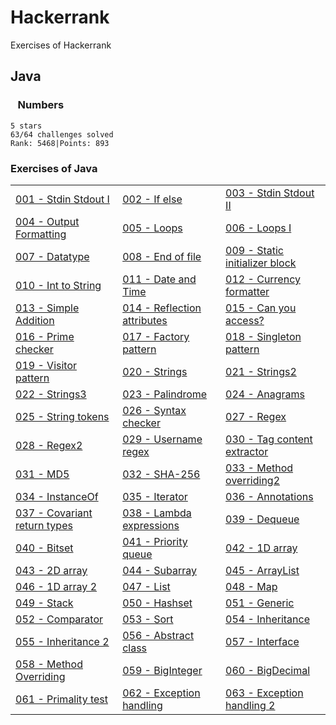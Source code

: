 # Hackerrank

Exercises of Hackerrank

## Java

### &nbsp;&nbsp;&nbsp;Numbers

    5 stars
    63/64 challenges solved
    Rank: 5468|Points: 893

### Exercises of Java

<table>
<tr>
<td><a href = "https://github.com/aorizzuto/Hackerrank/blob/main/Exercises/A001_Stdin_Stdout.java" target="_blank">001 - Stdin Stdout I</a></td>
<td><a href = "https://github.com/aorizzuto/Hackerrank/blob/main/Exercises/A002_If_Else.java">002 - If else</a></td>
<td><a href = "https://github.com/aorizzuto/Hackerrank/blob/main/Exercises/A003_Stdin_Stdout2.java">003 - Stdin Stdout II</a></td>
</tr>
<tr>
<td><a href = "https://github.com/aorizzuto/Hackerrank/blob/main/Exercises/A004_Java_Output_Formatting.java">004 - Output Formatting</a></td>
<td><a href = "https://github.com/aorizzuto/Hackerrank/blob/main/Exercises/A005_Loops.java">005 - Loops</a></td>
<td><a href = "https://github.com/aorizzuto/Hackerrank/blob/main/Exercises/A006_Loops2.java">006 - Loops I</a></td>
</tr>
<tr>
<td><a href = "https://github.com/aorizzuto/Hackerrank/blob/main/Exercises/A007_Datatypes.java">007 - Datatype</a></td>
<td><a href = "https://github.com/aorizzuto/Hackerrank/blob/main/Exercises/A008_EndOfFile.java">008 - End of file</a></td>
<td><a href = "https://github.com/aorizzuto/Hackerrank/blob/main/Exercises/A009_StaticInitializerBlock.java">009 - Static initializer block</a></td>
</tr>
<tr>
<td><a href = "https://github.com/aorizzuto/Hackerrank/blob/main/Exercises/A010_Int_to_String.java">010 - Int to String</a></td>
<td><a href = "https://github.com/aorizzuto/Hackerrank/blob/main/Exercises/A011_Date_and_Time.java">011 - Date and Time</a></td>
<td><a href = "https://github.com/aorizzuto/Hackerrank/blob/main/Exercises/A012_Currency_Formatter.java">012 - Currency formatter</a></td>
</tr>
<tr>
<td><a href = "https://github.com/aorizzuto/Hackerrank/blob/main/Exercises/A013_Simple_Addition.java">013 - Simple Addition</a></td>
<td><a href = "https://github.com/aorizzuto/Hackerrank/blob/main/Exercises/A014_Reflection_Attributes.java">014 - Reflection attributes</a></td>
<td><a href = "https://github.com/aorizzuto/Hackerrank/blob/main/Exercises/A015_Can_You_Access.java">015 - Can you access?</a></td>
</tr>
<tr>
<td><a href = "https://github.com/aorizzuto/Hackerrank/blob/main/Exercises/A016_Prime_Checker.java">016 - Prime checker</a></td>
<td><a href = "https://github.com/aorizzuto/Hackerrank/blob/main/Exercises/A017_Factory_Pattern.java">017 - Factory pattern</a></td>
<td><a href = "https://github.com/aorizzuto/Hackerrank/blob/main/Exercises/A018_Singleton_Pattern.java">018 - Singleton pattern</a></td>
</tr>
<tr>
<td><a href = "https://github.com/aorizzuto/Hackerrank/blob/main/Exercises/A019_Visitor_Pattern.java">019 - Visitor pattern</a></td>
<td><a href = "https://github.com/aorizzuto/Hackerrank/blob/main/Exercises/A020_Strings.java">020 - Strings</a></td>
<td><a href = "https://github.com/aorizzuto/Hackerrank/blob/main/Exercises/A021_Strings2.java">021 - Strings2</a></td>
</tr>
<tr>
<td><a href = "https://github.com/aorizzuto/Hackerrank/blob/main/Exercises/A022_Strings3.java">022 - Strings3</a></td>
<td><a href = "https://github.com/aorizzuto/Hackerrank/blob/main/Exercises/A023_Palindrome.java">023 - Palindrome</a></td>
<td><a href = "https://github.com/aorizzuto/Hackerrank/blob/main/Exercises/A024_Anagrams.java">024 - Anagrams</a></td>
</tr>
<tr>
<td><a href = "https://github.com/aorizzuto/Hackerrank/blob/main/Exercises/A025_String_Tokens.java">025 - String tokens</a></td>
<td><a href = "https://github.com/aorizzuto/Hackerrank/blob/main/Exercises/A026_Syntax_Checker.java">026 - Syntax checker</a></td>
<td><a href = "https://github.com/aorizzuto/Hackerrank/blob/main/Exercises/A027_Regex.java">027 - Regex</a></td>
</tr>
<tr>
<td><a href = "https://github.com/aorizzuto/Hackerrank/blob/main/Exercises/A028_Regex2_Duplicate_Words.java">028 - Regex2</a></td>
<td><a href = "https://github.com/aorizzuto/Hackerrank/blob/main/Exercises/A029_Username_Regular_Expression.java">029 - Username regex</a></td>
<td><a href = "https://github.com/aorizzuto/Hackerrank/blob/main/Exercises/A030_Tag_Content_Extractor.java">030 - Tag content extractor</a></td>
</tr>
<tr>
<td><a href = "https://github.com/aorizzuto/Hackerrank/blob/main/Exercises/A031_Java_MD5.java">031 - MD5</a></td>
<td><a href = "https://github.com/aorizzuto/Hackerrank/blob/main/Exercises/A032_SHA_256.java">032 - SHA-256</a></td>
<td><a href = "https://github.com/aorizzuto/Hackerrank/blob/main/Exercises/A033_Method_Overriding2.java">033 - Method overriding2</a></td>
</tr>
<tr>
<td><a href = "https://github.com/aorizzuto/Hackerrank/blob/main/Exercises/A034_InstanceOf.java">034 - InstanceOf</a></td>
<td><a href = "https://github.com/aorizzuto/Hackerrank/blob/main/Exercises/A035_Iterator.java">035 - Iterator</a></td>
<td><a href = "https://github.com/aorizzuto/Hackerrank/blob/main/Exercises/A036_Annotations.java">036 - Annotations</a></td>
</tr>
<tr>
<td><a href = "https://github.com/aorizzuto/Hackerrank/blob/main/Exercises/A037_Covariant_Return_Types.java">037 - Covariant return types</a></td>
<td><a href = "https://github.com/aorizzuto/Hackerrank/blob/main/Exercises/A038_Lambda_Expressions.java">038 - Lambda expressions</a></td>
<td><a href = "https://github.com/aorizzuto/Hackerrank/blob/main/Exercises/A039_Dequeue.java">039 - Dequeue</a></td>
</tr>
<tr>
<td><a href = "https://github.com/aorizzuto/Hackerrank/blob/main/Exercises/A040_Bitset.java">040 - Bitset</a></td>
<td><a href = "https://github.com/aorizzuto/Hackerrank/blob/main/Exercises/A041_Priority_Queue.java">041 - Priority queue</a></td>
<td><a href = "https://github.com/aorizzuto/Hackerrank/blob/main/Exercises/A042_1D_Array.java">042 - 1D array</a></td>
</tr>
<tr>
<td><a href = "https://github.com/aorizzuto/Hackerrank/blob/main/Exercises/A043_2D_Array.java">043 - 2D array</a></td>
<td><a href = "https://github.com/aorizzuto/Hackerrank/blob/main/Exercises/A044_Subarray.java">044 - Subarray</a></td>
<td><a href = "https://github.com/aorizzuto/Hackerrank/blob/main/Exercises/A045_ArrayList.java">045 - ArrayList</a></td>
</tr>
<tr>
<td><a href = "https://github.com/aorizzuto/Hackerrank/blob/main/Exercises/A046_1D_Array_2.java">046 - 1D array 2</a></td>
<td><a href = "https://github.com/aorizzuto/Hackerrank/blob/main/Exercises/A047_List.java">047 - List</a></td>
<td><a href = "https://github.com/aorizzuto/Hackerrank/blob/main/Exercises/A048_Map.java">048 - Map</a></td>
</tr>
<tr>
<td><a href = "https://github.com/aorizzuto/Hackerrank/blob/main/Exercises/A049_Stack.java">049 - Stack</a></td>
<td><a href = "https://github.com/aorizzuto/Hackerrank/blob/main/Exercises/A050_Hashset.java">050 - Hashset</a></td>
<td><a href = "https://github.com/aorizzuto/Hackerrank/blob/main/Exercises/A051_Generic.java">051 - Generic</a></td>
</tr>
<tr>
<td><a href = "https://github.com/aorizzuto/Hackerrank/blob/main/Exercises/A052_Comparator.java">052 - Comparator</a></td>
<td><a href = "https://github.com/aorizzuto/Hackerrank/blob/main/Exercises/A053_Sort.java">053 - Sort</a></td>
<td><a href = "https://github.com/aorizzuto/Hackerrank/blob/main/Exercises/A054_Inheritance.java">054 - Inheritance</a></td>
</tr>
<tr>
<td><a href = "https://github.com/aorizzuto/Hackerrank/blob/main/Exercises/A055_Inheritance2.java">055 - Inheritance 2</a></td>
<td><a href = "https://github.com/aorizzuto/Hackerrank/blob/main/Exercises/A056_Abstract_Class.java">056 - Abstract class</a></td>
<td><a href = "https://github.com/aorizzuto/Hackerrank/blob/main/Exercises/A057_Interface.java">057 - Interface</a></td>
</tr>
<tr>
<td><a href = "https://github.com/aorizzuto/Hackerrank/blob/main/Exercises/A058_Method_Overriding.java">058 - Method Overriding</a></td>
<td><a href = "https://github.com/aorizzuto/Hackerrank/blob/main/Exercises/A059_BigInteger.java">059 - BigInteger</a></td>
<td><a href = "https://github.com/aorizzuto/Hackerrank/blob/main/Exercises/A060_BigDecimal.java">060 - BigDecimal</a></td>
</tr>
<tr>
<td><a href = "https://github.com/aorizzuto/Hackerrank/blob/main/Exercises/A061_Primality_test.java">061 - Primality test</a></td>
<td><a href = "https://github.com/aorizzuto/Hackerrank/blob/main/Exercises/A062_Exception_Handling.java">062 - Exception handling</a></td>
<td><a href = "https://github.com/aorizzuto/Hackerrank/blob/main/Exercises/A063_Exception_Handling_Try_Catch.java">063 - Exception handling 2</a></td>
</tr>
</table>